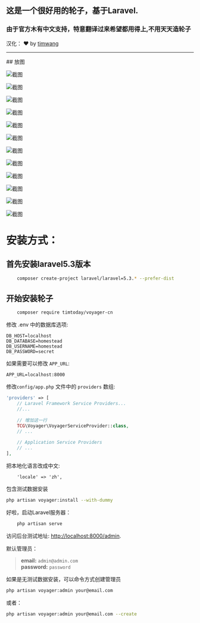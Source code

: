 
## 这是一个很好用的轮子，基于Laravel.
### 由于官方木有中文支持，特意翻译过来希望都用得上,不用天天造轮子
汉化： ❤️ by [timwang](http://dbtoo.com) 


<hr>
## 放图

![截图](https://raw.githubusercontent.com/timtoday/voyager-cn/master/Screenshot/WX20170327-111333@2x.png)

![截图](https://raw.githubusercontent.com/timtoday/voyager-cn/master/Screenshot/WX20170327-111914@2x.png)

![截图](https://raw.githubusercontent.com/timtoday/voyager-cn/master/Screenshot/WX20170327-111925@2x.png)

![截图](https://raw.githubusercontent.com/timtoday/voyager-cn/master/Screenshot/WX20170327-111944@2x.png)

![截图](https://raw.githubusercontent.com/timtoday/voyager-cn/master/Screenshot/WX20170327-112026@2x.png)

![截图](https://raw.githubusercontent.com/timtoday/voyager-cn/master/Screenshot/WX20170327-112038@2x.png)

![截图](https://raw.githubusercontent.com/timtoday/voyager-cn/master/Screenshot/WX20170327-112122@2x.png)

![截图](https://raw.githubusercontent.com/timtoday/voyager-cn/master/Screenshot/WX20170327-112154@2x.png)

![截图](https://raw.githubusercontent.com/timtoday/voyager-cn/master/Screenshot/WX20170327-112205@2x.png)

![截图](https://raw.githubusercontent.com/timtoday/voyager-cn/master/Screenshot/WX20170327-112236@2x.png)

![截图](https://raw.githubusercontent.com/timtoday/voyager-cn/master/Screenshot/WX20170327-112256@2x.png)

![截图](https://raw.githubusercontent.com/timtoday/voyager-cn/master/Screenshot/WX20170327-112428@2x.png)
 




# 安装方式：

## 首先安装laravel5.3版本
```bash
    composer create-project laravel/laravel=5.3.* --prefer-dist
```

## 开始安装轮子
```bash
    composer require timtoday/voyager-cn
```

修改 .env 中的数据库选项:

```
DB_HOST=localhost
DB_DATABASE=homestead
DB_USERNAME=homestead
DB_PASSWORD=secret
```

如果需要可以修改 `APP_URL`:

```
APP_URL=localhost:8000
```

修改`config/app.php` 文件中的 `providers` 数组:

```php
'providers' => [
    // Laravel Framework Service Providers...
    //...
    
    // 增加这一行
    TCG\Voyager\VoyagerServiceProvider::class,
    // ...
    
    // Application Service Providers
    // ...
],
```
把本地化语言改成中文:
```
    'locale' => 'zh',
```

 
 
包含测试数据安装

```bash
php artisan voyager:install --with-dummy
```

好啦，启动Laravel服务器：
```bash
    php artisan serve
```
访问后台测试地址: [http://localhost:8000/admin](http://localhost:8000/admin).

默认管理员：
>**email:** `admin@admin.com`   
>**password:** `password`

如果是无测试数据安装，可以命令方式创建管理员
```bash
php artisan voyager:admin your@email.com
```

或者：

```bash
php artisan voyager:admin your@email.com --create
```
